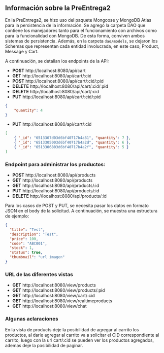 ## Información sobre la PreEntrega2

En la PreEntrega2, se hizo uso del paquete Mongoose y MongoDB Atlas para la persistencia de la información. Se agregó la carpeta DAO que contiene los manejadores tanto para el funcionamiento con archivos como para la funcionalidad con MongoDB. De esta forma, conviven ambos sistemas de persistencia. Además, en la carpeta `dao/models`, se dejaron los Schemas que representan cada entidad involucrada, en este caso, Product, Message y Cart.

A continuación, se detallan los endpoints de la API:

- **POST**     http://localhost:8080/api/cart
- **GET**      http://localhost:8080/api/cart/:cid
- **POST**     http://localhost:8080/api/cart/:cid/:pid
- **DELETE**   http://localhost:8080/api/cart/:cid/:pid
- **DELETE**   http://localhost:8080/api/cart/:cid
- **PUT**      http://localhost:8080/api/cart/:cid/:pid

```json
{
	"quantity": 4
}
```

- **PUT**      http://localhost:8080/api/cart/:cid   

```json 
[
	{ "_id": "6513307d03d6bf40717b4a31", "quantity": 7 },
	{ "_id": "6513305003d6bf40717b4a2d", "quantity": 6 },
	{ "_id": "6513306803d6bf40717b4a2f", "quantity": 5 }
]
```

### Endpoint para administrar los productos:

- **POST**     http://localhost:8080/api/products
- **GET**      http://localhost:8080/api/products
- **GET**      http://localhost:8080/api/products/:id
- **PUT**      http://localhost:8080/api/products/:id
- **DELETE**   http://localhost:8080/api/products/:id

Para los casos de POST y PUT, se necesita pasar los datos en formato JSON en el body de la solicitud. A continuación, se muestra una estructura de ejemplo:

```json
{
  "title": "Test",
  "description": "Test",
  "price": 100,
  "code": "ABC001",
  "stock": 1,
  "status": true,
  "thumbnail": "url imagen"
}
```

### URL de las diferentes vistas

- **GET**      http://localhost:8080/view/products
- **GET**      http://localhost:8080/view/products/:pid
- **GET**      http://localhost:8080/view/cart/:cid
- **GET**      http://localhost:8080/view/realtimeproducts
- **GET**      http://localhost:8080/view/chat

### Algunas aclaraciones

En la vista de products deje la posibilidad de agregar al carrito los productos, al darle agregar al carrito va a solicitar 
el CID correspondiente al carrito, luego con la url cart/:cid se pueden ver los productos agregados, ademas deje la posibilidad 
de paginar.